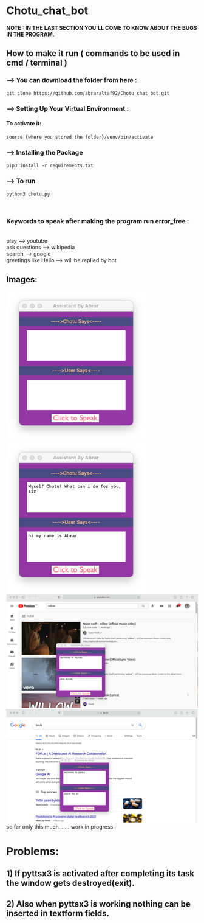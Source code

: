 # Chotu_chat_bot

#### NOTE : IN THE LAST SECTION YOU'LL COME TO KNOW ABOUT THE BUGS IN THE PROGRAM.
## How to make it run ( commands to be used in cmd / terminal )
### --> You can download the folder from here : 

    git clone https://github.com/abraraltaf92/Chotu_chat_bot.git
    
### -->  Setting Up Your Virtual Environment :
  #### To activate it:  
    source {where you stored the folder}/venv/bin/activate
### --> Installing the Package
    pip3 install -r requirements.txt
### --> To run 
    python3 chotu.py
<br>
 
### Keywords to speak after making the program run error_free :

<br>
play --> youtube
<br>
ask questions --> wikipedia
<br>
search --> google
<br>
greetings like Hello --> will be replied by bot
<br>

## Images:

![](screenshots/root.png)
![](screenshots/greeting_1.png)
![](screenshots/yt.png)
![](screenshots/google.png)
so far only this much ...... work in progress
<br>
# Problems:
## 1) If pyttsx3 is activated after completing its task the window gets destroyed(exit).
## 2) Also when pyttsx3 is working nothing can be inserted in textform fields.
